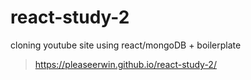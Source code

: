# react-study-2
cloning youtube site using react/mongoDB + boilerplate

> <https://pleaseerwin.github.io/react-study-2/>
